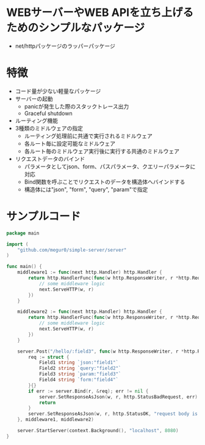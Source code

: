 # WEBサーバーやWEB APIを立ち上げるためのシンプルなパッケージ
* net/httpパッケージのラッパーパッケージ

# 特徴
* コード量が少ない軽量なパッケージ
* サーバーの起動
	* panicが発生した際のスタックトレース出力
	* Graceful shutdown
* ルーティング機能
* 3種類のミドルウェアの指定
	* ルーティング処理前に共通で実行されるミドルウェア
	* 各ルート毎に設定可能なミドルウェア
	* 各ルート毎のミドルウェア実行後に実行する共通のミドルウェア
* リクエストデータのバインド
	* パラメータとしてjson、form、パスパラメータ、クエリーパラメータに対応
    * Bind関数を呼ぶことでリクエストのデータを構造体へバインドする
    * 構造体には"json", "form", "query", "param"で指定

# サンプルコード
```go
package main

import (
    "github.com/megur0/simple-server/server"
)

func main() {
    middleware1 := func(next http.Handler) http.Handler {
		return http.HandlerFunc(func(w http.ResponseWriter, r *http.Request) {
			// some middleware logic
			next.ServeHTTP(w, r)
		})
	}

    middleware2 := func(next http.Handler) http.Handler {
		return http.HandlerFunc(func(w http.ResponseWriter, r *http.Request) {
			// some middleware logic
			next.ServeHTTP(w, r)
		})
	}

    server.Post("/hello/:field3", func(w http.ResponseWriter, r *http.Request) {
		req := struct {
            Field1 string `json:"field1"`
            Field2 string `query:"field2"`
            Field3 string `param:"field3"`
            Field4 string `form:"field4"`
        }{}
		if err := server.Bind(r, &req); err != nil {
			server.SetResponseAsJson(w, r, http.StatusBadRequest, err)
			return
		}
		server.SetResponseAsJson(w, r, http.StatusOK, "request body is "+req.Field1+", request query is "+req.Field2+", request param is "+req.Field3+", request form is "+req.Field4)
	}, middleware1, middleware2)

    server.StartServer(context.Background(), "localhost", 8080)
}
```
